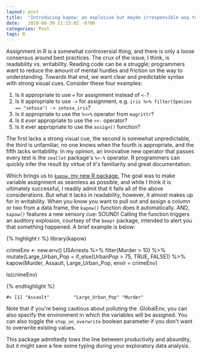 ```yaml
---
layout: post
title:  "Introducing kapow: an explosive but maybe irresponsible way to assign variables from objects"
date:   2018-06-30 11:15:02 -0700
categories: Post
tags: R
---
```


Assignment in R is a somewhat controversial thing, and there is only a loose consensus around best practices. The crux of the issue, I think, is readability vs. writability. Reading code can be a struggle; programmers want to reduce the amount of mental hurdles and friction on the way to understanding. Towards that end, we want clear and predictable syntax with strong visual cues. Consider these four examples:

1. Is it appropriate to use `=` for assignment instead of `<-`?
2. Is it appropriate to use `->` for assignment, e.g. `iris %>% filter(Species == "setosa") -> setosa_iris`?
3. Is it appropriate to use the `%<>%` operator from `magrittr`?
4. Is it *ever* appropriate to use the `<<-` operator? 
5. Is it ever appropriate to use the `assign()` function?

<!--more-->

The first lacks a strong visual cue, the second is somewhat unpredictable, the third is unfamiliar, no one knows when the fourth is appropriate, and the fifth lacks writabililty. In my opinion, an innovative new operator that passes every test is the `zeallot` package's `%<-%` operator. R programmers can quickly infer the result by virtue of it's familiarity and great documentation.

Which brings us to [`kapow`, my new R package.](https://github.com/daranzolin/kapow) The goal was to make variable assignment as seamless as possible, and while I think it is ultimately successful, I readily admit that it fails all of the above considerations. But what it lacks in readability, however, it almost makes up for in writability. When you know you want to pull out and assign a column or two from a data frame, the `kapow()` function does it automatically. AND, `kapow()` features a new sensory cue: SOUND! Calling the function triggers an auditory explosion, courtsey of the `beepr` package, intended to alert you that something happened. A brief example is below:

{% highlight r %}
library(kapow)

crimeEnv <- new.env()
USArrests %>% 
  filter(Murder > 10) %>% 
  mutate(Large_Urban_Pop = if_else(UrbanPop > 75, TRUE, FALSE)) %>% 
  kapow(Murder, Assault, Large_Urban_Pop, envir = crimeEnv)

ls(crimeEnv)

{% endhighlight %}

```
#> [1] "Assault"         "Large_Urban_Pop" "Murder"
```

Note that if you're being cautious about polluting the .GlobalEnv, you can also specify the environment in which the variables will be assigned. You can also toggle the `stop_on_overwrite` boolean parameter if you don't want to overwrite existing values.

This package admittedly tows the line between productivity and absurdity, but it might save a few some typing during your exploratory data analysis.

